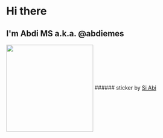 # Hi there
## I'm **Abdi MS** a.k.a. @abdiemes
<img align='center' src='https://media.giphy.com/media/2ZYQuPAP1kD9Fh0slT/giphy.gif' width='230' />
###### sticker by <a href='https://giphy.com/si_abi' target='_blank'>Si Abi</a>
<!--
**abdiemes/abdiemes** is a ✨ _special_ ✨ repository because its `README.md` (this file) appears on your GitHub profile.

Here are some ideas to get you started:

- 🔭 I’m currently working on ...
- 🌱 I’m currently learning ...
- 👯 I’m looking to collaborate on ...
- 🤔 I’m looking for help with ...
- 💬 Ask me about ...
- 📫 How to reach me: ...
- 😄 Pronouns: ...
- ⚡ Fun fact: ...
-->
